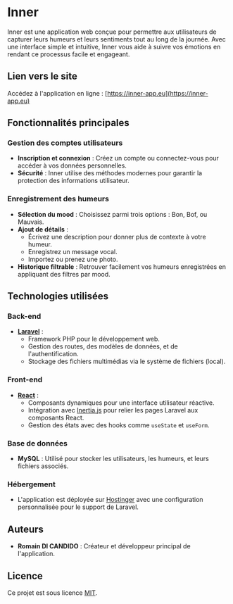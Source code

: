 # Inner

Inner est une application web conçue pour permettre aux utilisateurs de capturer leurs humeurs et leurs sentiments tout au long de la journée. Avec une interface simple et intuitive, Inner vous aide à suivre vos émotions en rendant ce processus facile et engageant.

## Lien vers le site

Accédez à l'application en ligne : [https://inner-app.eu](https://inner-app.eu)

## Fonctionnalités principales

### Gestion des comptes utilisateurs
- **Inscription et connexion** : Créez un compte ou connectez-vous pour accéder à vos données personnelles.
- **Sécurité** : Inner utilise des méthodes modernes pour garantir la protection des informations utilisateur.

### Enregistrement des humeurs
- **Sélection du mood** : Choisissez parmi trois options : Bon, Bof, ou Mauvais.
- **Ajout de détails** :
  - Écrivez une description pour donner plus de contexte à votre humeur.
  - Enregistrez un message vocal.
  - Importez ou prenez une photo.
- **Historique filtrable** : Retrouver facilement vos humeurs enregistrées en appliquant des filtres par mood.

## Technologies utilisées

### Back-end
- **[Laravel](https://laravel.com/)** :
  - Framework PHP pour le développement web.
  - Gestion des routes, des modèles de données, et de l'authentification.
  - Stockage des fichiers multimédias via le système de fichiers (local).

### Front-end
- **[React](https://reactjs.org/)** :
  - Composants dynamiques pour une interface utilisateur réactive.
  - Intégration avec [Inertia.js](https://inertiajs.com/) pour relier les pages Laravel aux composants React.
  - Gestion des états avec des hooks comme `useState` et `useForm`.

### Base de données
- **MySQL** : Utilisé pour stocker les utilisateurs, les humeurs, et leurs fichiers associés.

### Hébergement
- L'application est déployée sur [Hostinger](https://www.hostinger.fr/) avec une configuration personnalisée pour le support de Laravel.

## Auteurs
- **Romain DI CANDIDO** : Créateur et développeur principal de l'application.

## Licence
Ce projet est sous licence [MIT](https://opensource.org/licenses/MIT).
